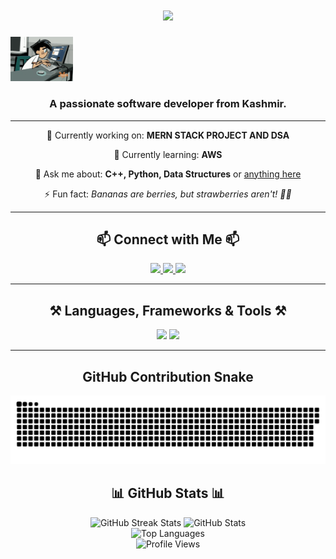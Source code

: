 <h1 align="center">
    <img src="https://readme-typing-svg.herokuapp.com/?font=Righteous&size=35&center=true&vCenter=true&width=500&height=70&duration=2000&lines=Hi+There!+👋;+I'm+Sahil+Rashid!;"/>
</h1>
<img src="mynew.gif" alt="My New GIF" width="100"/>


<h3 align="center">A passionate software developer from Kashmir.</h3>

---

<div align="center">
    <p>🔭 Currently working on: <strong>MERN STACK PROJECT AND DSA</strong></p>
    <p>🌱 Currently learning: <strong>AWS</strong></p>
    <p>💬 Ask me about: <strong>C++, Python, Data Structures</strong> or <a href="https://github.com/sahilrashid10/sahilrashid10/issues">anything here</a></p>
    <p>⚡ Fun fact: <em>Bananas are berries, but strawberries aren't! 🍌🍓</em></p>
</div>

---

<h2 align="center">📫 Connect with Me 📫</h2>
<div align="center"> 
    <a href="mailto:srashid_be22@thapar.edu">
        <img src="https://img.shields.io/badge/Gmail-333333?style=for-the-badge&logo=gmail&logoColor=red"/>
    </a>
    <a href="https://linkedin.com/in/sahil-rashid-211304323/" target="_blank">
        <img src="https://img.shields.io/badge/LinkedIn-0077B5?style=for-the-badge&logo=linkedin&logoColor=white"/>
    </a>
    <a href="https://sahilrashid10.github.io" target="_blank">
        <img src="https://img.shields.io/badge/Portfolio-FF5722?style=for-the-badge&logo=todoist&logoColor=white"/>
    </a>
</div>

---

<h2 align="center">⚒️ Languages, Frameworks & Tools ⚒️</h2>
<div align="center">
    <img src="https://skillicons.dev/icons?i=react,bootstrap,mui,html,css,vscode,github,figma,tailwind,git,r"/>
    <img src="https://skillicons.dev/icons?i=nodejs,python,javascript,typescript,express,firebase,mongodb,c,java,nextjs,mysql,flask"/>
</div>

---
<h2 align="center">GitHub Contribution Snake </h2>
<div align="center">
    <img src="https://github.com/sahilrashid10/sahilrashid10/blob/output/github-snake-dark.svg" alt="Snake Animation"/>
</div>

<h2 align="center">📊 GitHub Stats 📊</h2>
<div align="center">
    <img width=390 src="https://github-readme-streak-stats-salesp07.vercel.app/?user=sahilrashid10&count_private=true&theme=react&border_radius=10" alt="GitHub Streak Stats"/>
    <img width=390 src="https://github-readme-stats-salesp07.vercel.app/api?username=sahilrashid10&count_private=true&show_icons=true&theme=react&rank_icon=github&border_radius=10" alt="GitHub Stats"/>
    <br/>
    <img width=325 src="https://github-readme-stats-salesp07.vercel.app/api/top-langs/?username=sahilrashid10&hide=HTML&langs_count=8&layout=compact&theme=react&border_radius=10&size_weight=0.5&count_weight=0.5&exclude_repo=github-readme-stats" alt="Top Languages"/>
</div>
<div align="center">
    <img src="https://visitor-badge.laobi.icu/badge?page_id=sahilrashid10.sahilrashid10" alt="Profile Views"/>
    <br/>
</div>
